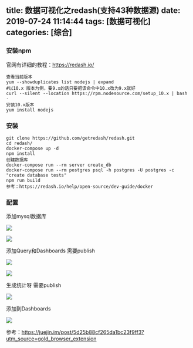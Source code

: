title: 数据可视化之redash(支持43种数据源)
date: 2019-07-24 11:14:44
tags: [数据可视化]
categories: [综合]
---
### 安装npm

官网有详细的教程：https://redash.io/

<!--more-->

```
查看当前版本
yum --showduplicates list nodejs | expand
#以10.x 版本为例，要9.x的话只要把该命令中10.x改为9.x就好
curl --silent --location https://rpm.nodesource.com/setup_10.x | bash -
安装10.x版本
yum install nodejs
```

### 安装

```
git clone https://github.com/getredash/redash.git
cd redash/
docker-compose up -d
npm install
创建数据库
docker-compose run --rm server create_db
docker-compose run --rm postgres psql -h postgres -U postgres -c "create database tests"
npm run build
参考：https://redash.io/help/open-source/dev-guide/docker
```

### 配置

添加mysql数据库

![](/images/20190724135133.png)

![](/images/20190724135212.png)

添加Query和Dashboards 需要publish

![](/images/20190724135253.png)

![](/images/20190724135324.png)

生成统计呀 需要publish

![](/images/20190724135347.png)

添加到Dashboards

![](/images/20190724135502.png)

参考：https://juejin.im/post/5d25b88cf265da1bc23f9ff3?utm_source=gold_browser_extension
